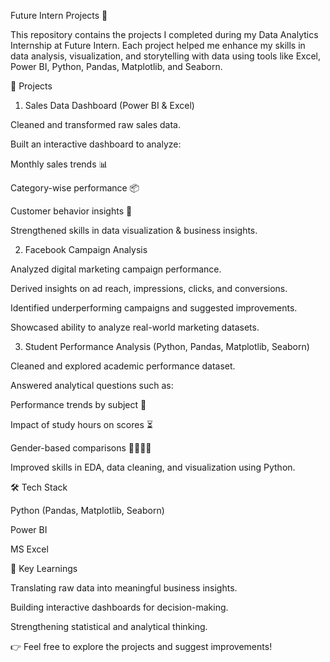 Future Intern Projects 🚀

This repository contains the projects I completed during my Data Analytics Internship at Future Intern.
Each project helped me enhance my skills in data analysis, visualization, and storytelling with data using tools like Excel, Power BI, Python, Pandas, Matplotlib, and Seaborn.

📂 Projects
1. Sales Data Dashboard (Power BI & Excel)

Cleaned and transformed raw sales data.

Built an interactive dashboard to analyze:

Monthly sales trends 📊

Category-wise performance 📦

Customer behavior insights 👥

Strengthened skills in data visualization & business insights.

2. Facebook Campaign Analysis

Analyzed digital marketing campaign performance.

Derived insights on ad reach, impressions, clicks, and conversions.

Identified underperforming campaigns and suggested improvements.

Showcased ability to analyze real-world marketing datasets.

3. Student Performance Analysis (Python, Pandas, Matplotlib, Seaborn)

Cleaned and explored academic performance dataset.

Answered analytical questions such as:

Performance trends by subject 📘

Impact of study hours on scores ⏳

Gender-based comparisons 👩‍🎓👨‍🎓

Improved skills in EDA, data cleaning, and visualization using Python.

🛠️ Tech Stack

Python (Pandas, Matplotlib, Seaborn)

Power BI

MS Excel

📌 Key Learnings

Translating raw data into meaningful business insights.

Building interactive dashboards for decision-making.

Strengthening statistical and analytical thinking.

👉 Feel free to explore the projects and suggest improvements!
